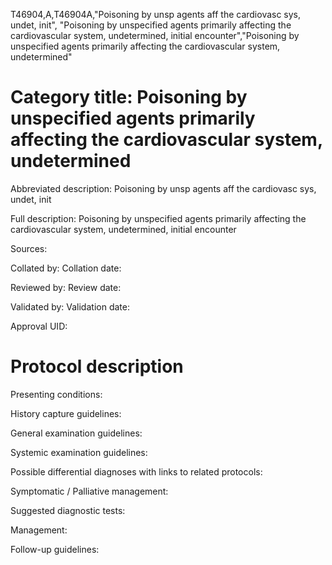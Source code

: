 T46904,A,T46904A,"Poisoning by unsp agents aff the cardiovasc sys, undet, init", "Poisoning by unspecified agents primarily affecting the cardiovascular system, undetermined, initial encounter","Poisoning by unspecified agents primarily affecting the cardiovascular system, undetermined"
# Category title: Poisoning by unspecified agents primarily affecting the cardiovascular system, undetermined

Abbreviated description: Poisoning by unsp agents aff the cardiovasc sys, undet, init

Full description: Poisoning by unspecified agents primarily affecting the cardiovascular system, undetermined, initial encounter

Sources:

Collated by:
Collation date:

Reviewed by:
Review date:

Validated by:
Validation date:

Approval UID:

# Protocol description

Presenting conditions:

History capture guidelines:

General examination guidelines:

Systemic examination guidelines:

Possible differential diagnoses with links to related protocols:

Symptomatic / Palliative management:

Suggested diagnostic tests:

Management:

Follow-up guidelines:
